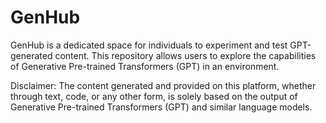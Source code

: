 # GenHub

GenHub is a dedicated space for individuals to experiment and test GPT-generated content. This repository allows users to explore the capabilities of Generative Pre-trained Transformers (GPT) in an environment.

Disclaimer: The content generated and provided on this platform, whether through text, code, or any other form, is solely based on the output of Generative Pre-trained Transformers (GPT) and similar language models.
